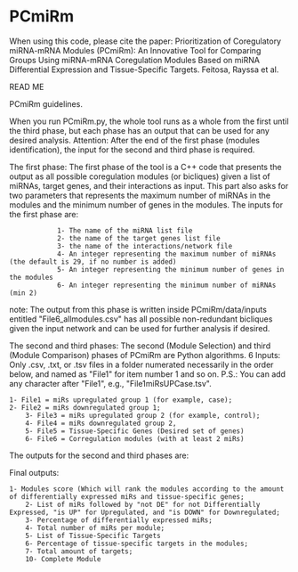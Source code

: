 # PCmiRm
When using this code, please cite the paper: Prioritization of Coregulatory miRNA-mRNA Modules (PCmiRm): An Innovative Tool for Comparing Groups Using miRNA-mRNA Coregulation Modules Based on miRNA Differential Expression and Tissue-Specific Targets.  Feitosa, Rayssa et al.


READ ME

PCmiRm guidelines.

When you run PCmiRm.py, the whole tool runs as a whole from the first until the third phase, but each phase has an output that can be used for any desired analysis.
Attention: After the end of the first phase (modules identification), the input for the second and third phase is required.

The first phase:
The first phase of the tool is a C++ code that presents the output as all possible coregulation modules (or bicliques) given a list of miRNAs, target genes, and their interactions as input. This part also asks for two parameters that represents the maximum number of miRNAs in the modules and the minimum number of genes in the modules.
The inputs for the first phase are: 

				1- The name of the miRNA list file
				2- the name of the target genes list file
				3- the name of the interactions/network file
				4- An integer representing the maximum number of miRNAs (the default is 29, if no number is added)
				5- An integer representing the minimum number of genes in the modules
				6- An integer representing the minimum number of miRNAs (min 2)

note: The output from this phase is written inside PCmiRm/data/inputs entitled "File6_allmodules.csv" has all possible non-redundant bicliques given the input network and can be used for further analysis if desired.

The second and third phases:
The second (Module Selection) and third (Module Comparison) phases of PCmiRm are Python algorithms.
6 Inputs: Only .csv, .txt, or .tsv files in a folder numerated necessarily in the order below, and named as "File1" for item number 1 and so on. P.S.: You can add any character after "File1", e.g., "File1miRsUPCase.tsv".

	1- File1 = miRs upregulated group 1 (for example, case);
	2- File2 = miRs downregulated group 1;
        3- File3 = miRs upregulated group 2 (for example, control);
        4- File4 = miRs downregulated group 2,
        5- File5 = Tissue-Specific Genes (Desired set of genes)
        6- File6 = Corregulation modules (with at least 2 miRs)


The outputs for the second and third phases are:

Final outputs: 

	1- Modules score (Which will rank the modules according to the amount of differentially expressed miRs and tissue-specific genes;
        2- List of miRs followed by "not DE" for not Differentially Expressed, "is UP" for Upregulated, and "is DOWN" for Downregulated;
        3- Percentage of differentially expressed miRs; 
        4- Total number of miRs per module;
        5- List of Tissue-Specific Targets
        6- Percentage of tissue-specific targets in the modules;
        7- Total amount of targets;
        10- Complete Module


